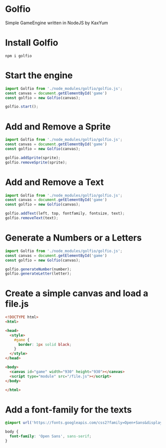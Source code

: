 # Golfio
Simple GameEngine written in NodeJS by KaxYum

# Install Golfio
```
npm i golfio
```

# Start the engine
```js
import Golfio from './node_modules/golfio/golfio.js';
const canvas = document.getElementById('game')
const golfio = new Golfio(canvas);

golfio.start();
```

# Add and Remove a Sprite
```js
import Golfio from './node_modules/golfio/golfio.js';
const canvas = document.getElementById('game')
const golfio = new Golfio(canvas);

golfio.addSprite(sprite);
golfio.removeSprite(sprite);
```

# Add and Remove a Text
```js
import Golfio from './node_modules/golfio/golfio.js';
const canvas = document.getElementById('game')
const golfio = new Golfio(canvas);

golfio.addText(left, top, fontfamily, fontsize, text);
golfio.removeText(text);
```

# Generate a Numbers or a Letters
```js
import Golfio from './node_modules/golfio/golfio.js';
const canvas = document.getElementById('game')
const golfio = new Golfio(canvas);

golfio.generateNumber(number);
golfio.generateLetter(letter);
```

# Create a simple canvas and load a file.js
```html
<!DOCTYPE html>
<html>

<head>
  <style>
    #game {
      border: 1px solid black;
    }
  </style>
</head>

<body>
  <canvas id="game" width="930" height="930"></canvas>
  <script type="module" src="/file.js"></script>
</body>

</html>
```

# Add a font-family for the texts
```css
@import url('https://fonts.googleapis.com/css2?family=Open+Sans&display=swap');

body {
  font-family: 'Open Sans', sans-serif;
}
```